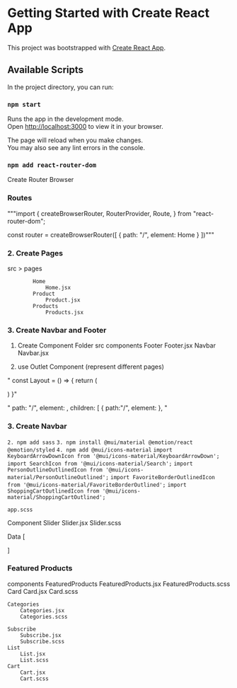 # Getting Started with Create React App

This project was bootstrapped with [Create React App](https://github.com/facebook/create-react-app).

## Available Scripts

In the project directory, you can run:

### `npm start`

Runs the app in the development mode.\
Open [http://localhost:3000](http://localhost:3000) to view it in your browser.

The page will reload when you make changes.\
You may also see any lint errors in the console.

### `npm add react-router-dom`


Create Router Browser
### Routes

"""import {
  createBrowserRouter,
  RouterProvider,
  Route,
} from "react-router-dom";

const router = createBrowserRouter([
  {
    path: "/",
    element: <span>Home</span>
  }
])"""



### 2. Create Pages

src > 
    pages

            Home
                Home.jsx
            Product
                Product.jsx
            Products
                Products.jsx

### 3. Create Navbar and Footer

1. Create Component Folder
    src
        components
            Footer
                Footer.jsx
            Navbar
                Navbar.jsx


2. use Outlet Component (represent different pages)

"
const Layout = () => {
  return (
    <div className="app">
        <Navbar />
        <Outlet />
        <Footer />
    </div>
  )
}"

"
 path: "/",
    element: <Layout />,
    children: [
      {
        path:"/",
        element: <Home />
      },
"
### 3. Create Navbar

`2. npm add sass`
`3. npm install @mui/material @emotion/react @emotion/styled`
`4. npm add @mui/icons-material`
`import KeyboardArrowDownIcon from '@mui/icons-material/KeyboardArrowDown';`
`import SearchIcon from '@mui/icons-material/Search';`
`import PersonOutlineOutlinedIcon from '@mui/icons-material/PersonOutlineOutlined';`
`import FavoriteBorderOutlinedIcon  from '@mui/icons-material/FavoriteBorderOutlined';`
`import ShoppingCartOutlinedIcon from '@mui/icons-material/ShoppingCartOutlined';`

    app.scss

Component
    Slider
        Slider.jsx
        Slider.scss


Data [

]


### Featured Products

components 
    FeaturedProducts
        FeaturedProducts.jsx
        FeaturedProducts.scss
    Card
        Card.jsx
        Card.scss
    
    Categories
        Categories.jsx
        Categories.scss

    Subscribe
        Subscribe.jsx
        Subscribe.scss
    List
        List.jsx
        List.scss
    Cart
        Cart.jsx
        Cart.scss
    